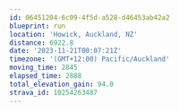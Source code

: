```yaml
---
id: 06451204-6c09-4f5d-a528-d46453ab42a2
blueprint: run
location: 'Howick, Auckland, NZ'
distance: 6922.8
date: '2023-11-21T00:07:21Z'
timezone: '(GMT+12:00) Pacific/Auckland'
moving_time: 2845
elapsed_time: 2888
total_elevation_gain: 94.0
strava_id: 10254263487
---
```

